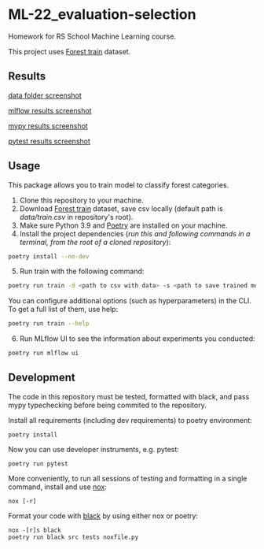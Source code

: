 # ML-22_evaluation-selection 

Homework for RS School Machine Learning course.

This project uses [Forest train](https://www.kaggle.com/competitions/forest-cover-type-prediction) dataset.


## Results
[data folder screenshot](https://github.com/lizaveta56k/ML-22_evaluation-selection/blob/main/data_folder.png)

[mlflow results screenshot](https://github.com/lizaveta56k/ML-22_evaluation-selection/blob/main/mlflow_results.png)

[mypy results screenshot](https://github.com/lizaveta56k/ML-22_evaluation-selection/blob/main/mypy_results.png)

[pytest results screenshot](https://github.com/lizaveta56k/ML-22_evaluation-selection/blob/main/pytest_results.png)


## Usage
This package allows you to train model to classify forest categories.
1. Clone this repository to your machine.
2. Download [Forest train](https://www.kaggle.com/competitions/forest-cover-type-prediction) dataset, save csv locally (default path is *data/train.csv* in repository's root).
3. Make sure Python 3.9 and [Poetry](https://python-poetry.org/docs/) are installed on your machine.
4. Install the project dependencies (*run this and following commands in a terminal, from the root of a cloned repository*):
```sh
poetry install --no-dev
```
5. Run train with the following command:
```sh
poetry run train -d <path to csv with data> -s <path to save trained model>
```
You can configure additional options (such as hyperparameters) in the CLI. To get a full list of them, use help:
```sh
poetry run train --help
```
6. Run MLflow UI to see the information about experiments you conducted:
```sh
poetry run mlflow ui
```

## Development

The code in this repository must be tested, formatted with black, and pass mypy typechecking before being commited to the repository.

Install all requirements (including dev requirements) to poetry environment:
```
poetry install
```
Now you can use developer instruments, e.g. pytest:
```
poetry run pytest
```
More conveniently, to run all sessions of testing and formatting in a single command, install and use [nox](https://nox.thea.codes/en/stable/): 
```
nox [-r]
```
Format your code with [black](https://github.com/psf/black) by using either nox or poetry:
```
nox -[r]s black
poetry run black src tests noxfile.py
